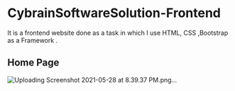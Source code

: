 # CybrainSoftwareSolution-Frontend
It is a frontend website done as a task in which I use HTML, CSS ,Bootstrap as a Framework .

##  Home Page

![Uploading Screenshot 2021-05-28 at 8.39.37 PM.png…]()


